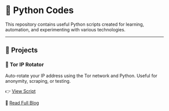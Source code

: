 # 🐍 Python Codes

This repository contains useful Python scripts created for learning, automation, and experimenting with various technologies.

---

## 📌 Projects

### 🔁 Tor IP Rotator
Auto-rotate your IP address using the Tor network and Python. Useful for anonymity, scraping, or testing.

👉 [View Script](https://github.com/itz-omkar-shinde-1432/Python_codes-/blob/main/tor-ip-rotator)

📖 [Read Full Blog](https://securewithomkar.hashnode.dev/tor-ip-rotator)

